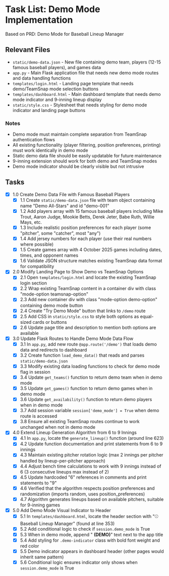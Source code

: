 # Task List: Demo Mode Implementation

Based on PRD: Demo Mode for Baseball Lineup Manager

## Relevant Files

- `static/demo-data.json` - New file containing demo team, players (12-15 famous baseball players), and games data
- `app.py` - Main Flask application file that needs new demo mode routes and data handling functions
- `templates/login.html` - Landing page template that needs demo/TeamSnap mode selection buttons
- `templates/dashboard.html` - Main dashboard template that needs demo mode indicator and 9-inning lineup display
- `static/style.css` - Stylesheet that needs styling for demo mode indicator and landing page buttons

### Notes

- Demo mode must maintain complete separation from TeamSnap authentication flows
- All existing functionality (player filtering, position preferences, printing) must work identically in demo mode
- Static demo data file should be easily updatable for future maintenance
- 9-inning extension should work for both demo and TeamSnap modes
- Demo mode indicator should be clearly visible but not intrusive

## Tasks

- [x] 1.0 Create Demo Data File with Famous Baseball Players
  - [x] 1.1 Create `static/demo-data.json` file with team object containing name "Demo All-Stars" and id "demo-001"
  - [x] 1.2 Add players array with 15 famous baseball players including Mike Trout, Aaron Judge, Mookie Betts, Derek Jeter, Babe Ruth, Willie Mays, etc.
  - [x] 1.3 Include realistic position preferences for each player (some "pitcher", some "catcher", most "any")
  - [x] 1.4 Add jersey numbers for each player (use their real numbers where possible)
  - [x] 1.5 Create games array with 4 October 2025 games including dates, times, and opponent names
  - [x] 1.6 Validate JSON structure matches existing TeamSnap data format for compatibility

- [x] 2.0 Modify Landing Page to Show Demo vs TeamSnap Options
  - [x] 2.1 Open `templates/login.html` and locate the existing TeamSnap login section
  - [x] 2.2 Wrap existing TeamSnap content in a container div with class "mode-option teamsnap-option"
  - [x] 2.3 Add new container div with class "mode-option demo-option" containing demo mode button
  - [x] 2.4 Create "Try Demo Mode" button that links to `/demo` route
  - [x] 2.5 Add CSS in `static/style.css` to style both options as equal-sized cards or buttons
  - [x] 2.6 Update page title and description to mention both options are available

- [x] 3.0 Update Flask Routes to Handle Demo Mode Data Flow
  - [x] 3.1 In `app.py`, add new route `@app.route('/demo')` that loads demo data and redirects to dashboard
  - [x] 3.2 Create function `load_demo_data()` that reads and parses `static/demo-data.json`
  - [x] 3.3 Modify existing data loading functions to check for demo mode flag in session
  - [x] 3.4 Update `get_teams()` function to return demo team when in demo mode
  - [x] 3.5 Update `get_games()` function to return demo games when in demo mode
  - [x] 3.6 Update `get_availability()` function to return demo players when in demo mode
  - [x] 3.7 Add session variable `session['demo_mode'] = True` when demo route is accessed
  - [x] 3.8 Ensure all existing TeamSnap routes continue to work unchanged when not in demo mode

- [x] 4.0 Extend Lineup Generation Algorithm from 6 to 9 Innings
  - [x] 4.1 In `app.py`, locate the `generate_lineup()` function (around line 623)
  - [x] 4.2 Update function documentation and print statements from 6 to 9 innings
  - [x] 4.3 Maintain existing pitcher rotation logic (max 2 innings per pitcher handled by lineup-per-pitcher approach)
  - [x] 4.4 Adjust bench time calculations to work with 9 innings instead of 6 (3 consecutive lineups max instead of 2)
  - [x] 4.5 Update hardcoded "6" references in comments and print statements to "9"
  - [x] 4.6 Verified that the algorithm respects position preferences and randomization (imports random, uses position_preferences)
  - [x] 4.7 Algorithm generates lineups based on available pitchers, suitable for 9-inning games

- [x] 5.0 Add Demo Mode Visual Indicator to Header
  - [x] 5.1 In `templates/dashboard.html`, locate the header section with "⚾ Baseball Lineup Manager" (found at line 353)
  - [x] 5.2 Add conditional logic to check if `session.demo_mode` is True
  - [x] 5.3 When in demo mode, append " **(DEMO)**" text next to the app title
  - [x] 5.4 Add styling for `.demo-indicator` class with bold font weight and red color
  - [x] 5.5 Demo indicator appears in dashboard header (other pages would inherit same pattern)
  - [x] 5.6 Conditional logic ensures indicator only shows when `session.demo_mode` is True